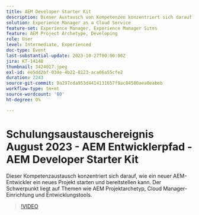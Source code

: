 ```yaml
---
title: AEM Developer Starter Kit
description: Dieser Austausch von Kompetenzen konzentriert sich darauf, wie ein neuer AEM-Entwickler ein neues Projekt starten und bereitstellen kann. Der Schwerpunkt liegt auf Themen wie AEM Projektarchetyp, Cloud Manager-Einrichtung und Entwicklungstools.
solution: Experience Manager as a Cloud Service
feature-set: Experience Manager, Experience Manager Sites
feature: AEM Project Archetype, Developing
role: User
level: Intermediate, Experienced
doc-type: Event
last-substantial-update: 2023-10-27T00:00:00Z
jira: KT-14148
thumbnail: 3424017.jpeg
exl-id: ee5dd2bf-034e-4b22-8123-aca06a55cfe2
duration: 2243
source-git-commit: 9a297cda953d4414131657f9ac84580aea0eabeb
workflow-type: tm+mt
source-wordcount: '80'
ht-degree: 0%

---
```


# Schulungsaustauschereignis August 2023 - AEM Entwicklerpfad - AEM Developer Starter Kit

Dieser Kompetenzaustausch konzentriert sich darauf, wie ein neuer AEM-Entwickler ein neues Projekt starten und bereitstellen kann. Der Schwerpunkt liegt auf Themen wie AEM Projektarchetyp, Cloud Manager-Einrichtung und Entwicklungstools.

>[!VIDEO](https://video.tv.adobe.com/v/3424017/?learn=on)

